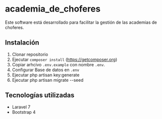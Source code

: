 # academia_de_choferes
Este software está desarrollado para facilitar la gestión de las academias de choferes.

## Instalación
1. Clonar repositorio
2. Ejecutar `composer install` (https://getcomposer.org)
3. Copiar arhcivo `.env.example` con nombre `.env`.
4. Configurar Base de datos en `.env`
5. Ejecutar php artisan key:generate
6. Ejecutar php artisan migrate --seed

## Tecnologías utilizadas
* Laravel 7
* Bootstrap 4
